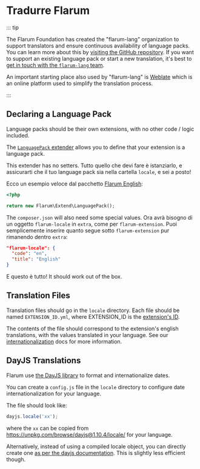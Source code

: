 # Tradurre Flarum

::: tip

The Flarum Foundation has created the "flarum-lang" organization to support translators and ensure continuous availability of language packs. You can learn more about this by [visiting the GitHub repository](https://github.com/flarum-lang/about). If you want to support an existing language pack or start a new translation, it's best to [get in touch with the `flarum-lang` team](https://discuss.flarum.org/d/27519-the-flarum-language-project).

An important starting place also used by "flarum-lang" is [Weblate](https://discuss.flarum.org/d/20807-simplify-translation-process-with-weblate) which is an online platform used to simplify the translation process.

:::

## Declaring a Language Pack

Language packs should be their own extensions, with no other code / logic included.

The [`LanguagePack` extender](https://github.com/flarum/core/blob/master/src/Extend/LanguagePack.php) allows you to define that your extension is a language pack.

This extender has no setters. Tutto quello che devi fare è istanziarlo, e assicurarti che il tuo language pack sia nella cartella `locale`, e sei a posto!

Ecco un esempio veloce dal pacchetto [Flarum English](https://github.com/flarum/lang-english/blob/master/extend.php):

```php
<?php

return new Flarum\Extend\LanguagePack();
```

The `composer.json` will also need some special values. Ora avrà bisogno di un oggetto `flarum-locale` in `extra`, come per `flarum-extension`. Puoi semplicemente inserire quanto segue sotto `flarum-extension` pur rimanendo dentro `extra`:

```json
"flarum-locale": {
  "code": "en",
  "title": "English"
}
```

E questo è tutto! It should work out of the box.

## Translation Files

Translation files should go in the `locale` directory. Each file should be named `EXTENSION_ID.yml`, where EXTENSION_ID is the [extension's ID](admin.md#telling-the-api-about-your-extension).

The contents of the file should correspond to the extension's english translations, with the values translated in your language. See our [internationalization](i18n.md) docs for more information.

## DayJS Translations

Flarum use [the DayJS library](https://day.js.org/) to format and internationalize dates.

You can create a `config.js` file in the `locale` directory to configure date internationalization for your language.

The file should look like:

```js
dayjs.locale('xx');
```

where the `xx` can be copied from https://unpkg.com/browse/dayjs@1.10.4/locale/ for your language.

Alternatively, instead of using a compiled locale object, you can directly create one [as per the dayjs documentation](https://day.js.org/docs/en/customization/customization). This is slightly less efficient though.
